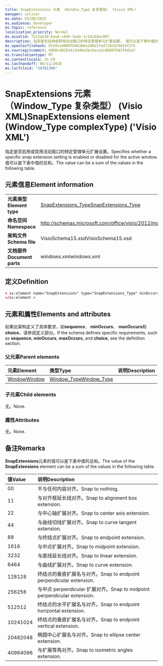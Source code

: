 ```yaml
---
title: SnapExtensions 元素 （Window_Type 复杂类型） (Visio XML)
manager: soliver
ms.date: 03/09/2015
ms.audience: Developer
ms.topic: reference
localization_priority: Normal
ms.assetid: 7a12ae10-6aa4-c845-5ede-1c14c6dac80f
description: 指定是否启用或禁用活动窗口的特定管理单元扩展设置。 值可以是下表中值的总和。
ms.openlocfilehash: 0fe9ce4060fbd6366a188e17ed716cb74034f375
ms.sourcegitcommit: 9d60cd82b5413446e5bc8ace2cd689f683fb41a7
ms.translationtype: MT
ms.contentlocale: zh-CN
ms.lasthandoff: 06/11/2018
ms.locfileid: "19781390"
---
```

# <a name="snapextensions-element-windowtype-complextype-visio-xml"></a><span data-ttu-id="b8c28-104">SnapExtensions 元素 （Window_Type 复杂类型） (Visio XML)</span><span class="sxs-lookup"><span data-stu-id="b8c28-104">SnapExtensions element (Window_Type complexType) ('Visio XML')</span></span>

<span data-ttu-id="b8c28-105">指定是否启用或禁用活动窗口的特定管理单元扩展设置。</span><span class="sxs-lookup"><span data-stu-id="b8c28-105">Specifies whether a specific snap extension setting is enabled or disabled for the active window.</span></span> <span data-ttu-id="b8c28-106">值可以是下表中值的总和。</span><span class="sxs-lookup"><span data-stu-id="b8c28-106">The value can be a sum of the values in the following table.</span></span>
  
## <a name="element-information"></a><span data-ttu-id="b8c28-107">元素信息</span><span class="sxs-lookup"><span data-stu-id="b8c28-107">Element information</span></span>

|||
|:-----|:-----|
|<span data-ttu-id="b8c28-108">**元素类型**</span><span class="sxs-lookup"><span data-stu-id="b8c28-108">**Element type**</span></span> <br/> |[<span data-ttu-id="b8c28-109">SnapExtensions_Type</span><span class="sxs-lookup"><span data-stu-id="b8c28-109">SnapExtensions_Type</span></span>](snapextensions_type-complextypevisio-xml.md) <br/> |
|<span data-ttu-id="b8c28-110">**命名空间**</span><span class="sxs-lookup"><span data-stu-id="b8c28-110">**Namespace**</span></span> <br/> |http://schemas.microsoft.com/office/visio/2012/main  <br/> |
|<span data-ttu-id="b8c28-111">**架构文件**</span><span class="sxs-lookup"><span data-stu-id="b8c28-111">**Schema file**</span></span> <br/> |<span data-ttu-id="b8c28-112">VisioSchema15.xsd</span><span class="sxs-lookup"><span data-stu-id="b8c28-112">VisioSchema15.xsd</span></span>  <br/> |
|<span data-ttu-id="b8c28-113">**文档部件**</span><span class="sxs-lookup"><span data-stu-id="b8c28-113">**Document parts**</span></span> <br/> |<span data-ttu-id="b8c28-114">windows.xml</span><span class="sxs-lookup"><span data-stu-id="b8c28-114">windows.xml</span></span>  <br/> |
   
## <a name="definition"></a><span data-ttu-id="b8c28-115">定义</span><span class="sxs-lookup"><span data-stu-id="b8c28-115">Definition</span></span>

```XML
< xs:element name="SnapExtensions" type="SnapExtensions_Type" minOccurs="0" maxOccurs="1" >
</xs:element >
```

## <a name="elements-and-attributes"></a><span data-ttu-id="b8c28-116">元素和属性</span><span class="sxs-lookup"><span data-stu-id="b8c28-116">Elements and attributes</span></span>

<span data-ttu-id="b8c28-117">如果此架构定义了具体要求，如**sequence**， **minOccurs**、 **maxOccurs**和**choice**，请参阅定义部分。</span><span class="sxs-lookup"><span data-stu-id="b8c28-117">If the schema defines specific requirements, such as **sequence**, **minOccurs**, **maxOccurs**, and **choice**, see the definition section.</span></span> 
  
### <a name="parent-elements"></a><span data-ttu-id="b8c28-118">父元素</span><span class="sxs-lookup"><span data-stu-id="b8c28-118">Parent elements</span></span>

|<span data-ttu-id="b8c28-119">**元素**</span><span class="sxs-lookup"><span data-stu-id="b8c28-119">**Element**</span></span>|<span data-ttu-id="b8c28-120">**类型**</span><span class="sxs-lookup"><span data-stu-id="b8c28-120">**Type**</span></span>|<span data-ttu-id="b8c28-121">**说明**</span><span class="sxs-lookup"><span data-stu-id="b8c28-121">**Description**</span></span>|
|:-----|:-----|:-----|
|[<span data-ttu-id="b8c28-122">Window</span><span class="sxs-lookup"><span data-stu-id="b8c28-122">Window</span></span>](window-element-windows_type-complextypevisio-xml.md) <br/> |[<span data-ttu-id="b8c28-123">Window_Type</span><span class="sxs-lookup"><span data-stu-id="b8c28-123">Window_Type</span></span>](window_type-complextypevisio-xml.md) <br/> ||
   
### <a name="child-elements"></a><span data-ttu-id="b8c28-124">子元素</span><span class="sxs-lookup"><span data-stu-id="b8c28-124">Child elements</span></span>

<span data-ttu-id="b8c28-125">无。</span><span class="sxs-lookup"><span data-stu-id="b8c28-125">None.</span></span>
  
### <a name="attributes"></a><span data-ttu-id="b8c28-126">属性</span><span class="sxs-lookup"><span data-stu-id="b8c28-126">Attributes</span></span>

<span data-ttu-id="b8c28-127">无。</span><span class="sxs-lookup"><span data-stu-id="b8c28-127">None.</span></span>
  
## <a name="remarks"></a><span data-ttu-id="b8c28-128">备注</span><span class="sxs-lookup"><span data-stu-id="b8c28-128">Remarks</span></span>

<span data-ttu-id="b8c28-129">**SnapExtensions**元素的值可以是下表中值的总和。</span><span class="sxs-lookup"><span data-stu-id="b8c28-129">The value of the **SnapExtensions** element can be a sum of the values in the following table.</span></span> 
  
|<span data-ttu-id="b8c28-130">**值**</span><span class="sxs-lookup"><span data-stu-id="b8c28-130">**Value**</span></span>|<span data-ttu-id="b8c28-131">**说明**</span><span class="sxs-lookup"><span data-stu-id="b8c28-131">**Description**</span></span>|
|:-----|:-----|
|<span data-ttu-id="b8c28-132">0</span><span class="sxs-lookup"><span data-stu-id="b8c28-132">0</span></span>  <br/> |<span data-ttu-id="b8c28-133">不与任何内容对齐。</span><span class="sxs-lookup"><span data-stu-id="b8c28-133">Snap to nothing.</span></span>  <br/> |
|<span data-ttu-id="b8c28-134">1</span><span class="sxs-lookup"><span data-stu-id="b8c28-134">1</span></span>  <br/> |<span data-ttu-id="b8c28-135">与对齐框延长线对齐。</span><span class="sxs-lookup"><span data-stu-id="b8c28-135">Snap to alignment box extension.</span></span>  <br/> |
|<span data-ttu-id="b8c28-136">2</span><span class="sxs-lookup"><span data-stu-id="b8c28-136">2</span></span>  <br/> |<span data-ttu-id="b8c28-137">与中心轴扩展对齐。</span><span class="sxs-lookup"><span data-stu-id="b8c28-137">Snap to center axis extension.</span></span>  <br/> |
|<span data-ttu-id="b8c28-138">4</span><span class="sxs-lookup"><span data-stu-id="b8c28-138">4</span></span>  <br/> |<span data-ttu-id="b8c28-139">与曲线切线扩展对齐。</span><span class="sxs-lookup"><span data-stu-id="b8c28-139">Snap to curve tangent extension.</span></span>  <br/> |
|<span data-ttu-id="b8c28-140">8</span><span class="sxs-lookup"><span data-stu-id="b8c28-140">8</span></span>  <br/> |<span data-ttu-id="b8c28-141">与终结点扩展对齐。</span><span class="sxs-lookup"><span data-stu-id="b8c28-141">Snap to endpoint extension.</span></span>  <br/> |
|<span data-ttu-id="b8c28-142">16</span><span class="sxs-lookup"><span data-stu-id="b8c28-142">16</span></span>  <br/> |<span data-ttu-id="b8c28-143">与中点扩展对齐。</span><span class="sxs-lookup"><span data-stu-id="b8c28-143">Snap to midpoint extension.</span></span>  <br/> |
|<span data-ttu-id="b8c28-144">32</span><span class="sxs-lookup"><span data-stu-id="b8c28-144">32</span></span>  <br/> |<span data-ttu-id="b8c28-145">与直线延长线对齐。</span><span class="sxs-lookup"><span data-stu-id="b8c28-145">Snap to linear extension.</span></span>  <br/> |
|<span data-ttu-id="b8c28-146">64</span><span class="sxs-lookup"><span data-stu-id="b8c28-146">64</span></span>  <br/> |<span data-ttu-id="b8c28-147">与曲线扩展对齐。</span><span class="sxs-lookup"><span data-stu-id="b8c28-147">Snap to curve extension.</span></span>  <br/> |
|<span data-ttu-id="b8c28-148">128</span><span class="sxs-lookup"><span data-stu-id="b8c28-148">128</span></span>  <br/> |<span data-ttu-id="b8c28-149">终结点的垂直扩展名与对齐。</span><span class="sxs-lookup"><span data-stu-id="b8c28-149">Snap to endpoint perpendicular extension.</span></span>  <br/> |
|<span data-ttu-id="b8c28-150">256</span><span class="sxs-lookup"><span data-stu-id="b8c28-150">256</span></span>  <br/> |<span data-ttu-id="b8c28-151">与中点 perpendicular 扩展对齐。</span><span class="sxs-lookup"><span data-stu-id="b8c28-151">Snap to midpoint perpendicular extension.</span></span>  <br/> |
|<span data-ttu-id="b8c28-152">512</span><span class="sxs-lookup"><span data-stu-id="b8c28-152">512</span></span>  <br/> |<span data-ttu-id="b8c28-153">终结点的水平扩展名与对齐。</span><span class="sxs-lookup"><span data-stu-id="b8c28-153">Snap to endpoint horizontal extension.</span></span>  <br/> |
|<span data-ttu-id="b8c28-154">1024</span><span class="sxs-lookup"><span data-stu-id="b8c28-154">1024</span></span>  <br/> |<span data-ttu-id="b8c28-155">终结点的垂直扩展名与对齐。</span><span class="sxs-lookup"><span data-stu-id="b8c28-155">Snap to endpoint vertical extension.</span></span>  <br/> |
|<span data-ttu-id="b8c28-156">2048</span><span class="sxs-lookup"><span data-stu-id="b8c28-156">2048</span></span>  <br/> |<span data-ttu-id="b8c28-157">椭圆中心扩展名与对齐。</span><span class="sxs-lookup"><span data-stu-id="b8c28-157">Snap to ellipse center extension.</span></span>  <br/> |
|<span data-ttu-id="b8c28-158">4096</span><span class="sxs-lookup"><span data-stu-id="b8c28-158">4096</span></span>  <br/> |<span data-ttu-id="b8c28-159">与扩展等角对齐。</span><span class="sxs-lookup"><span data-stu-id="b8c28-159">Snap to isometric angles extension.</span></span>  <br/> |
   

